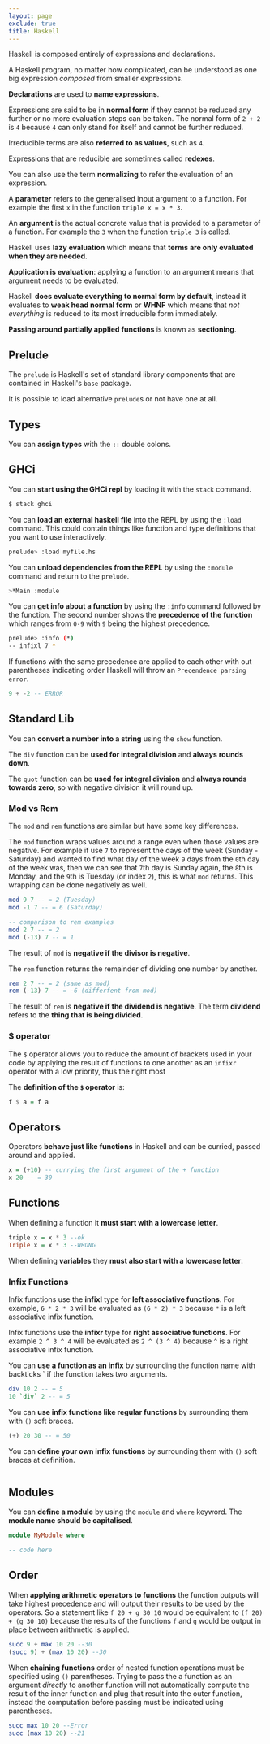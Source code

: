 ```yaml
---
layout: page
exclude: true
title: Haskell
---
```


Haskell is composed entirely of expressions and declarations.

A Haskell program, no matter how complicated, can be understood as one big expression *composed* from smaller expressions.

**Declarations** are used to **name expressions**.

Expressions are said to be in **normal form** if they cannot be reduced any further or no more evaluation steps can be taken. The normal form of `2 + 2` is `4` because `4` can only stand for itself and cannot be further reduced.

Irreducible terms are also **referred to as values**, such as `4`.

Expressions that are reducible are sometimes called **redexes**.

You can also use the term **normalizing** to refer the evaluation of an expression.

A **parameter** refers to the generalised input argument to a function. For example the first `x` in the function `triple x = x * 3`.

An **argument** is the actual concrete value that is provided to a parameter of a function. For example the `3` when the function `triple 3` is called.

Haskell uses **lazy evaluation** which means that **terms are only evaluated when they are needed**.

**Application is evaluation**: applying a function to an argument means that argument needs to be evaluated.

Haskell **does evaluate everything to normal form by default**, instead it evaluates to **weak head normal form** or **WHNF** which means that *not everything* is reduced to its most irreducible form immediately.

**Passing around partially applied functions** is known as **sectioning**.

## Prelude

The `prelude` is Haskell's set of standard library components that are contained in Haskell's `base` package.

It is possible to load alternative `prelude`s or not have one at all.

## Types

You can **assign types** with the `::` double colons.

## GHCi

You can **start using the GHCi repl** by loading it with the `stack` command.
```bash
$ stack ghci
```

You can **load an external haskell file** into the REPL by using the `:load` command. This could contain things like function and type definitions that you want to use interactively.
```bash
prelude> :load myfile.hs
```

You can **unload dependencies from the REPL** by using the `:module` command and return to the `prelude`.
```bash
>*Main :module
```

You can **get info about a function** by using the `:info` command followed by the function. The second number shows the **precedence of the function** which ranges from `0-9` with `9` being the highest precedence.
```bash
prelude> :info (*)
-- infixl 7 *
```

If functions with the same precedence are applied to each other with out parentheses indicating order Haskell will throw an `Precendence parsing error`.
```haskell
9 + -2 -- ERROR
```

## Standard Lib

You can **convert a number into a string** using the `show` function.

The `div` function can be **used for integral division** and **always rounds down**.

The `quot` function can be **used for integral division** and **always rounds towards zero**, so with negative division it will round up.

### Mod vs Rem

The `mod` and `rem` functions are similar but have some key differences.

The `mod` function wraps values around a range even when those values are negative. For example if use `7` to represent the days of the week (Sunday - Saturday) and wanted to find what day of the week `9` days from the `0`th day of the week was, then we can see that `7`th day is Sunday again, the `8`th is Monday, and the `9`th is Tuesday (or index `2`), this is what `mod` returns. This wrapping can be done negatively as well.
```haskell
mod 9 7 -- = 2 (Tuesday)
mod -1 7 -- = 6 (Saturday)

-- comparison to rem examples
mod 2 7 -- = 2
mod (-13) 7 -- = 1
```

The result of `mod` is **negative if the divisor is negative**.

The `rem` function returns the remainder of dividing one number by another.
```haskell
rem 2 7 -- = 2 (same as mod)
rem (-13) 7 -- = -6 (differfent from mod)
```

The result of `rem` is **negative if the dividend is negative**. The term **dividend** refers to the **thing that is being divided**.

### $ operator

The `$` operator allows you to reduce the amount of brackets used in your code by applying the result of functions to one another as an `infixr` operator with a low priority, thus the right most

The **definition of the `$` operator** is:
```haskell
f $ a = f a
```



## Operators

Operators **behave just like functions** in Haskell and can be curried, passed around and applied.
```haskell
x = (+10) -- currying the first argument of the + function
x 20 -- = 30
```

## Functions

When defining a function it **must start with a lowercase letter**.
```haskell
triple x = x * 3 --ok
Triple x = x * 3 --WRONG
```

When defining **variables** they **must also start with a lowercase letter**.

### Infix Functions

Infix functions use the **infixl** type for **left associative functions**. For example, `6 * 2 * 3` will be evaluated as `(6 * 2) * 3` because `*` is a left associative infix function.

Infix functions use the **infixr** type for **right associative functions**. For example `2 ^ 3 ^ 4` will be evaluated as `2 ^ (3 ^ 4)` because `^` is a right associative infix function.

You can **use a function as an infix** by surrounding the function name with backticks ` if the function takes two arguments.
```haskell
div 10 2 -- = 5
10 `div` 2 -- = 5
```

You can **use infix functions like regular functions** by surrounding them with `()` soft braces.
```haskell
(+) 20 30 -- = 50
```

You can **define your own infix functions** by surrounding them with `()` soft braces at definition.
```haskell

```

## Modules

You can **define a module** by using the `module` and `where` keyword. The **module name should be capitalised**.
```haskell
module MyModule where

-- code here
```

## Order

When **applying arithmetic operators to functions** the function outputs will take highest precedence and will output their results to be used by the operators. So a statement like `f 20 + g 30 10` would be equivalent to `(f 20) + (g 30 10)` because the results of the functions `f` and `g` would be output in place between arithmetic is applied.
```haskell
succ 9 + max 10 20 --30
(succ 9) + (max 10 20) --30
```

When **chaining functions** order of nested function operations must be specified using `()` parentheses. Trying to pass the a function as an argument *directly* to another function will not automatically compute the result of the inner function and plug that result into the outer function, instead the computation before passing must be indicated using parentheses.
```haskell
succ max 10 20 --Error
succ (max 10 20) --21
```
<!--stackedit_data:
eyJoaXN0b3J5IjpbLTE2NDI5MDgwMTQsMTE5MDAwNDI3MywxMD
Y4NjE0MTg4LDEyODUzMzM0MTYsLTE5MTQ3MzQwNzAsLTE4MDIw
NTcwNzksLTExMTg1OTU3MjIsLTg0NzU2OTU2MywtMTYyMjUxND
A0NywtMTQ0OTU0NjI1NiwtMTk5MjczNTM2NCwtMTYxOTA0ODI4
NCwxODc1NjA0MjQwLDcwMzcxNzQ1NiwtMTExMjIyODEzMCwtNT
Q4NDEwNDAyLC03MjU4ODQ1MzQsLTE3NDk4NDEzNTEsMTIwMTQ4
MzMwNCwtMTg5NTI5ODI3XX0=
-->